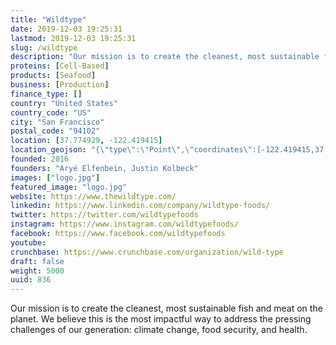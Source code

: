 ```yaml
---
title: "Wildtype"
date: 2019-12-03 19:25:31
lastmod: 2019-12-03 19:25:31
slug: /wildtype
description: "Our mission is to create the cleanest, most sustainable fish and meat on the planet. We believe this is the most impactful way to address the pressing challenges of our generation: climate change, food security, and health."
proteins: [Cell-Based]
products: [Seafood]
business: [Production]
finance_type: []
country: "United States"
country_code: "US"
city: "San Francisco"
postal_code: "94102"
location: [37.774929, -122.419415]
location_geojson: "{\"type\":\"Point\",\"coordinates\":[-122.419415,37.774929]}"
founded: 2016
founders: "Aryé Elfenbein, Justin Kolbeck"
images: ["logo.jpg"]
featured_image: "logo.jpg"
website: https://www.thewildtype.com/
linkedin: https://www.linkedin.com/company/wildtype-foods/
twitter: https://twitter.com/wildtypefoods
instagram: https://www.instagram.com/wildtypefoods/
facebook: https://www.facebook.com/wildtypefoods
youtube: 
crunchbase: https://www.crunchbase.com/organization/wild-type
draft: false
weight: 5000
uuid: 836
---
```

Our mission is to create the cleanest, most sustainable fish and meat on the planet. We believe this is the most impactful way to address the pressing challenges of our generation: climate change, food security, and health.
